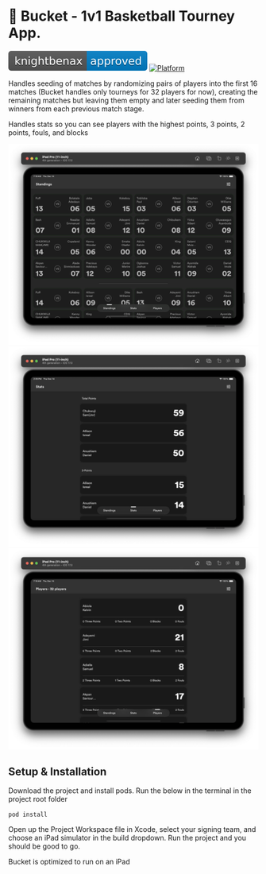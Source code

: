 # 🏀 Bucket - 1v1 Basketball Tourney App. 

[![Knightbenax Approved](/knightbenax-approved-blue.svg)](https://twitter.com/knightbenax) [![Platform](/platform.svg)]()

Handles seeding of matches by randomizing pairs of players into the first 16 matches (Bucket handles only tourneys for 32 players for now), 
creating the remaining matches but leaving them empty and later seeding them from winners from each previous match stage. 

Handles stats so you can see players with the highest points, 3 points, 2 points, fouls, and blocks

![Screenshot](/Screenshots/standings.png?raw=true "")
![Screenshot](/Screenshots/stats.png?raw=true "")
![Screenshot](/Screenshots/players.png?raw=true "")

## Setup & Installation

Download the project and install pods. Run the below in the terminal in the project root folder

```
pod install
```

Open up the Project Workspace file in Xcode, select your signing team, and choose an iPad simulator in the build dropdown. Run the project and you should be good to go. 

Bucket is optimized to run on an iPad

